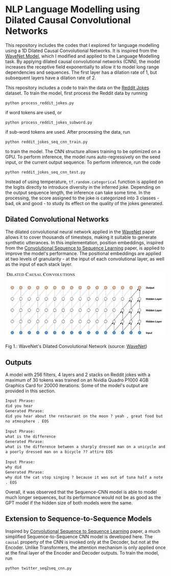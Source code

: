 # NLP Language Modelling using Dilated Causal Convolutional Networks 
This repository includes the codes that I explored for language modelling using a 1D Dilated Causal Convolutional Networks. It is inspired from the [WaveNet Model](https://deepmind.com/blog/article/wavenet-generative-model-raw-audio), which I modified and applied to the Language Modelling task. By applying dilated causal convolutional networks (CNN), the model increases the receptive field exponentially to allow it to model long range dependencies and sequences. The first layer has a dilation rate of 1, but subsequent layers have a dilation rate of 2. 

This repository includes a code to train the data on the [Reddit Jokes](https://github.com/taivop/joke-dataset) dataset. To train the model, first process the Reddit data by running
```
python process_reddit_jokes.py
```
if word tokens are used, or
```
python process_reddit_jokes_subword.py
```
if sub-word tokens are used. After processing the data, run
```
python reddit_jokes_seq_cnn_train.py
```
to train the model. The CNN structure allows training to be optimized on a GPU. To perform inference, the model runs auto-regressively on the seed input, or the current output sequence. To perform inference, run the code
```
python reddit_jokes_seq_cnn_test.py
```
Instead of using temperature, `tf.random.categorical` function is applied on the logits directly to introduce diversity in the inferred joke. Depending on the output sequence length, the inference can take some time. In the processing, the score assigned to the joke is categorized into 3 classes - bad, ok and good - to study its effect on the quality of the jokes generated.

## Dilated Convolutional Networks
The dilated convolutional neural network applied in the [WaveNet](https://arxiv.org/pdf/1609.03499.pdf) paper allows it to cover thousands of timesteps, making it suitable to generate synthetic utterances. In this implementation, position embeddings, inspired from the [Convolutional Sequence to Sequence Learning](https://arxiv.org/pdf/1705.03122.pdf) paper, is applied to improve the model's performance. The positional embeddings are applied at two levels of granularity - at the input of each convolutional layer, as well as the input of each stack layer.

![WaveNet's Dilated 1D Convolutional Network](WaveNet_Dilated_Convolution.JPG)

Fig 1.: WaveNet's Dilated Convolutional Network (source: [WaveNet](https://arxiv.org/pdf/1609.03499.pdf))

## Outputs
A model with 256 filters, 4 layers and 2 stacks on Reddit jokes with a maximum of 30 tokens was trained on an Nvidia Quadro P1000 4GB Graphics Card for 20000 iterations. Some of the model's output are provided in this section.
```
Input Phrase:
did you hear
Generated Phrase:
did you hear about the restaurant on the moon ? yeah , great food but no atmosphere . EOS

Input Phrase:
what is the difference
Generated Phrase:
what is the difference between a sharply dressed man on a unicycle and a poorly dressed man on a bicycle ?? attire EOS

Input Phrase:
why did
Generated Phrase:
why did the cat stop singing ? because it was out of tuna half a note . EOS
```
Overall, it was observed that the Sequence-CNN model is able to model much longer sequences, but its performance would not be as good as the GPT model if the hidden size of both models were the same.

## Extension to Sequence-to-Sequence Models
Inspired by [Convolutional Sequence to Sequence Learning](https://arxiv.org/pdf/1705.03122.pdf) paper, a much simplified Sequence-to-Sequence CNN model is developed here. The `causal` property of the CNN is invoked only at the Decoder, but not at the Encoder. Unlike Transformers, the attention mechanism is only applied once at the final layer of the Encoder and Decoder outputs. To train the model, run
```
python twitter_seq2seq_cnn.py
```

